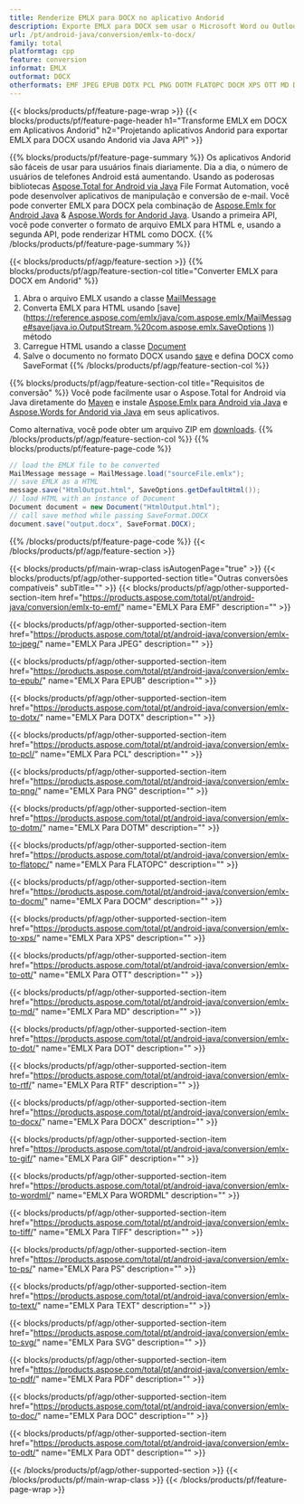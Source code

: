 ```yaml
---
title: Renderize EMLX para DOCX no aplicativo Andorid
description: Exporte EMLX para DOCX sem usar o Microsoft Word ou Outlook em seus aplicativos Andorid
url: /pt/android-java/conversion/emlx-to-docx/
family: total
platformtag: cpp
feature: conversion
informat: EMLX
outformat: DOCX
otherformats: EMF JPEG EPUB DOTX PCL PNG DOTM FLATOPC DOCM XPS OTT MD DOT RTF BMP GIF WORDML TIFF PS TEXT SVG PDF DOC ODT
---
```

{{< blocks/products/pf/feature-page-wrap >}}
{{< blocks/products/pf/feature-page-header h1="Transforme EMLX em DOCX em Aplicativos Andorid" h2="Projetando aplicativos Andorid para exportar EMLX para DOCX usando Andorid via Java API" >}}

{{% blocks/products/pf/feature-page-summary %}}
Os aplicativos Andorid são fáceis de usar para usuários finais diariamente. Dia a dia, o número de usuários de telefones Android está aumentando. Usando as poderosas bibliotecas [Aspose.Total for Android via Java](https://products.aspose.com/total/android-java/) File Format Automation, você pode desenvolver aplicativos de manipulação e conversão de e-mail. Você pode converter EMLX para DOCX pela combinação de [Aspose.Emlx for Android Java](https://products.aspose.com/emlx/android-java/) & [Aspose.Words for Andorid Java](https://products.aspose.com/words/android-java/). Usando a primeira API, você pode converter o formato de arquivo EMLX para HTML e, usando a segunda API, pode renderizar HTML como DOCX. 
{{% /blocks/products/pf/feature-page-summary  %}}

{{< blocks/products/pf/agp/feature-section >}}
{{% blocks/products/pf/agp/feature-section-col title="Converter EMLX para DOCX em Andorid" %}}
1. Abra o arquivo EMLX usando a classe [MailMessage](https://reference.aspose.com/emlx/java/com.aspose.emlx/mailmessage)
2. Converta EMLX para HTML usando [save](https://reference.aspose.com/emlx/java/com.aspose.emlx/MailMessage#save(java.io.OutputStream,%20com.aspose.emlx.SaveOptions )) método
3. Carregue HTML usando a classe [Document](https://reference.aspose.com/words/java/com.aspose.words/Document)
4. Salve o documento no formato DOCX usando [save](https://reference.aspose.com/words/java/com.aspose.words/Document#save(java.lang.String,com.aspose.words.SaveOptions)) e defina DOCX como SaveFormat
{{% /blocks/products/pf/agp/feature-section-col %}}

{{% blocks/products/pf/agp/feature-section-col title="Requisitos de conversão" %}}
Você pode facilmente usar o Aspose.Total for Android via Java diretamente do [Maven](https://repository.aspose.com/webapp/#/artifacts/browse/tree/General/repo/com/aspose/aspose-total) e instale [Aspose.Emlx para Android via Java](https://docs.aspose.com/emlx/androidjava/installation/) e [Aspose.Words for Andorid via Java](https://docs.aspose.com/words/java/install-aspose-words-for-android-via-java/#install-asposewords-for-android-via-java-from-maven-repository) em seus aplicativos.

Como alternativa, você pode obter um arquivo ZIP em [downloads](https://downloads.aspose.com/total/androidjava).
{{% /blocks/products/pf/agp/feature-section-col %}}
{{% blocks/products/pf/feature-page-code %}}
```cs
// load the EMLX file to be converted
MailMessage message = MailMessage.load("sourceFile.emlx"); 
// save EMLX as a HTML 
message.save("HtmlOutput.html", SaveOptions.getDefaultHtml());
// load HTML with an instance of Document
Document document = new Document("HtmlOutput.html");
// call save method while passing SaveFormat.DOCX
document.save("output.docx", SaveFormat.DOCX); 
```

{{% /blocks/products/pf/feature-page-code %}}
{{< /blocks/products/pf/agp/feature-section >}}

{{< blocks/products/pf/main-wrap-class isAutogenPage="true" >}}
{{< blocks/products/pf/agp/other-supported-section title="Outras conversões compatíveis" subTitle="" >}}
{{< blocks/products/pf/agp/other-supported-section-item href="https://products.aspose.com/total/pt/android-java/conversion/emlx-to-emf/" name="EMLX Para EMF" description="" >}}

{{< blocks/products/pf/agp/other-supported-section-item href="https://products.aspose.com/total/pt/android-java/conversion/emlx-to-jpeg/" name="EMLX Para JPEG" description="" >}}

{{< blocks/products/pf/agp/other-supported-section-item href="https://products.aspose.com/total/pt/android-java/conversion/emlx-to-epub/" name="EMLX Para EPUB" description="" >}}

{{< blocks/products/pf/agp/other-supported-section-item href="https://products.aspose.com/total/pt/android-java/conversion/emlx-to-dotx/" name="EMLX Para DOTX" description="" >}}

{{< blocks/products/pf/agp/other-supported-section-item href="https://products.aspose.com/total/pt/android-java/conversion/emlx-to-pcl/" name="EMLX Para PCL" description="" >}}

{{< blocks/products/pf/agp/other-supported-section-item href="https://products.aspose.com/total/pt/android-java/conversion/emlx-to-png/" name="EMLX Para PNG" description="" >}}

{{< blocks/products/pf/agp/other-supported-section-item href="https://products.aspose.com/total/pt/android-java/conversion/emlx-to-dotm/" name="EMLX Para DOTM" description="" >}}

{{< blocks/products/pf/agp/other-supported-section-item href="https://products.aspose.com/total/pt/android-java/conversion/emlx-to-flatopc/" name="EMLX Para FLATOPC" description="" >}}

{{< blocks/products/pf/agp/other-supported-section-item href="https://products.aspose.com/total/pt/android-java/conversion/emlx-to-docm/" name="EMLX Para DOCM" description="" >}}

{{< blocks/products/pf/agp/other-supported-section-item href="https://products.aspose.com/total/pt/android-java/conversion/emlx-to-xps/" name="EMLX Para XPS" description="" >}}

{{< blocks/products/pf/agp/other-supported-section-item href="https://products.aspose.com/total/pt/android-java/conversion/emlx-to-ott/" name="EMLX Para OTT" description="" >}}

{{< blocks/products/pf/agp/other-supported-section-item href="https://products.aspose.com/total/pt/android-java/conversion/emlx-to-md/" name="EMLX Para MD" description="" >}}

{{< blocks/products/pf/agp/other-supported-section-item href="https://products.aspose.com/total/pt/android-java/conversion/emlx-to-dot/" name="EMLX Para DOT" description="" >}}

{{< blocks/products/pf/agp/other-supported-section-item href="https://products.aspose.com/total/pt/android-java/conversion/emlx-to-rtf/" name="EMLX Para RTF" description="" >}}

{{< blocks/products/pf/agp/other-supported-section-item href="https://products.aspose.com/total/pt/android-java/conversion/emlx-to-docx/" name="EMLX Para DOCX" description="" >}}

{{< blocks/products/pf/agp/other-supported-section-item href="https://products.aspose.com/total/pt/android-java/conversion/emlx-to-gif/" name="EMLX Para GIF" description="" >}}

{{< blocks/products/pf/agp/other-supported-section-item href="https://products.aspose.com/total/pt/android-java/conversion/emlx-to-wordml/" name="EMLX Para WORDML" description="" >}}

{{< blocks/products/pf/agp/other-supported-section-item href="https://products.aspose.com/total/pt/android-java/conversion/emlx-to-tiff/" name="EMLX Para TIFF" description="" >}}

{{< blocks/products/pf/agp/other-supported-section-item href="https://products.aspose.com/total/pt/android-java/conversion/emlx-to-ps/" name="EMLX Para PS" description="" >}}

{{< blocks/products/pf/agp/other-supported-section-item href="https://products.aspose.com/total/pt/android-java/conversion/emlx-to-text/" name="EMLX Para TEXT" description="" >}}

{{< blocks/products/pf/agp/other-supported-section-item href="https://products.aspose.com/total/pt/android-java/conversion/emlx-to-svg/" name="EMLX Para SVG" description="" >}}

{{< blocks/products/pf/agp/other-supported-section-item href="https://products.aspose.com/total/pt/android-java/conversion/emlx-to-pdf/" name="EMLX Para PDF" description="" >}}

{{< blocks/products/pf/agp/other-supported-section-item href="https://products.aspose.com/total/pt/android-java/conversion/emlx-to-doc/" name="EMLX Para DOC" description="" >}}

{{< blocks/products/pf/agp/other-supported-section-item href="https://products.aspose.com/total/pt/android-java/conversion/emlx-to-odt/" name="EMLX Para ODT" description="" >}}


{{< /blocks/products/pf/agp/other-supported-section >}}
{{< /blocks/products/pf/main-wrap-class >}}
{{< /blocks/products/pf/feature-page-wrap >}}
